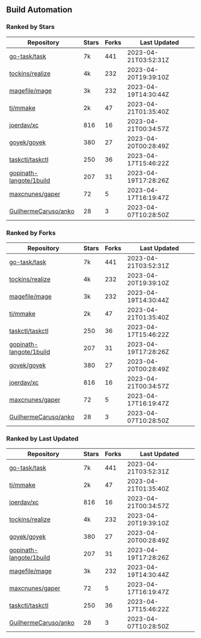 ## Build Automation

### Ranked by Stars

| Repository | Stars | Forks | Last Updated |
|------------|-------|-------|--------------|
| [go-task/task](https://github.com/go-task/task) | 7k | 441 | 2023-04-21T03:52:31Z |
| [tockins/realize](https://github.com/tockins/realize) | 4k | 232 | 2023-04-20T19:39:10Z |
| [magefile/mage](https://github.com/magefile/mage) | 3k | 232 | 2023-04-19T14:30:44Z |
| [tj/mmake](https://github.com/tj/mmake) | 2k | 47 | 2023-04-21T01:35:40Z |
| [joerdav/xc](https://github.com/joerdav/xc) | 816 | 16 | 2023-04-21T00:34:57Z |
| [goyek/goyek](https://github.com/goyek/goyek) | 380 | 27 | 2023-04-20T00:28:49Z |
| [taskctl/taskctl](https://github.com/taskctl/taskctl) | 250 | 36 | 2023-04-17T15:46:22Z |
| [gopinath-langote/1build](https://github.com/gopinath-langote/1build) | 207 | 31 | 2023-04-19T17:28:26Z |
| [maxcnunes/gaper](https://github.com/maxcnunes/gaper) | 72 | 5 | 2023-04-17T16:19:47Z |
| [GuilhermeCaruso/anko](https://github.com/GuilhermeCaruso/anko) | 28 | 3 | 2023-04-07T10:28:50Z |

### Ranked by Forks

| Repository | Stars | Forks | Last Updated |
|------------|-------|-------|--------------|
| [go-task/task](https://github.com/go-task/task) | 7k | 441 | 2023-04-21T03:52:31Z |
| [tockins/realize](https://github.com/tockins/realize) | 4k | 232 | 2023-04-20T19:39:10Z |
| [magefile/mage](https://github.com/magefile/mage) | 3k | 232 | 2023-04-19T14:30:44Z |
| [tj/mmake](https://github.com/tj/mmake) | 2k | 47 | 2023-04-21T01:35:40Z |
| [taskctl/taskctl](https://github.com/taskctl/taskctl) | 250 | 36 | 2023-04-17T15:46:22Z |
| [gopinath-langote/1build](https://github.com/gopinath-langote/1build) | 207 | 31 | 2023-04-19T17:28:26Z |
| [goyek/goyek](https://github.com/goyek/goyek) | 380 | 27 | 2023-04-20T00:28:49Z |
| [joerdav/xc](https://github.com/joerdav/xc) | 816 | 16 | 2023-04-21T00:34:57Z |
| [maxcnunes/gaper](https://github.com/maxcnunes/gaper) | 72 | 5 | 2023-04-17T16:19:47Z |
| [GuilhermeCaruso/anko](https://github.com/GuilhermeCaruso/anko) | 28 | 3 | 2023-04-07T10:28:50Z |

### Ranked by Last Updated

| Repository | Stars | Forks | Last Updated |
|------------|-------|-------|--------------|
| [go-task/task](https://github.com/go-task/task) | 7k | 441 | 2023-04-21T03:52:31Z |
| [tj/mmake](https://github.com/tj/mmake) | 2k | 47 | 2023-04-21T01:35:40Z |
| [joerdav/xc](https://github.com/joerdav/xc) | 816 | 16 | 2023-04-21T00:34:57Z |
| [tockins/realize](https://github.com/tockins/realize) | 4k | 232 | 2023-04-20T19:39:10Z |
| [goyek/goyek](https://github.com/goyek/goyek) | 380 | 27 | 2023-04-20T00:28:49Z |
| [gopinath-langote/1build](https://github.com/gopinath-langote/1build) | 207 | 31 | 2023-04-19T17:28:26Z |
| [magefile/mage](https://github.com/magefile/mage) | 3k | 232 | 2023-04-19T14:30:44Z |
| [maxcnunes/gaper](https://github.com/maxcnunes/gaper) | 72 | 5 | 2023-04-17T16:19:47Z |
| [taskctl/taskctl](https://github.com/taskctl/taskctl) | 250 | 36 | 2023-04-17T15:46:22Z |
| [GuilhermeCaruso/anko](https://github.com/GuilhermeCaruso/anko) | 28 | 3 | 2023-04-07T10:28:50Z |

